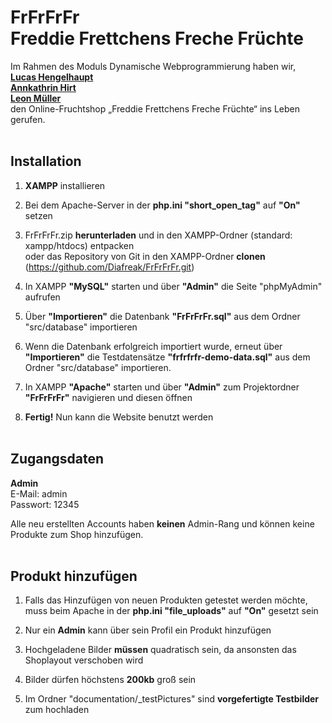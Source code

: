 # FrFrFrFr <br> Freddie Frettchens Freche Früchte
Im Rahmen des Moduls Dynamische Webprogrammierung haben wir, <br>
**[Lucas Hengelhaupt](https://github.com/Diafreak)** <br>
**[Annkathrin Hirt](https://github.com/AnkaMulm)**   <br>
**[Leon Müller](https://github.com/DerNoobzockt)**   <br>
den Online-Fruchtshop „Freddie Frettchens Freche Früchte“ ins Leben gerufen.
<br><br>


## Installation
1. **XAMPP** installieren

2. Bei dem Apache-Server in der **php.ini "short_open_tag"** auf **"On"** setzen

3. FrFrFrFr.zip **herunterladen** und in den XAMPP-Ordner (standard: xampp/htdocs) entpacken
<br>oder das Repository von Git in den XAMPP-Ordner **clonen** (https://github.com/Diafreak/FrFrFrFr.git)

4. In XAMPP **"MySQL"** starten und über **"Admin"** die Seite "phpMyAdmin" aufrufen

5. Über **"Importieren"** die Datenbank **"FrFrFrFr.sql"** aus dem Ordner "src/database" importieren

6. Wenn die Datenbank erfolgreich importiert wurde, erneut über **"Importieren"** die Testdatensätze **"frfrfrfr-demo-data.sql"** aus dem Ordner "src/database" importieren.

7. In XAMPP **"Apache"** starten und über **"Admin"** zum Projektordner **"FrFrFrFr"** navigieren und diesen öffnen

8. **Fertig!** Nun kann die Website benutzt werden
<br><br>


## Zugangsdaten
<b>Admin</b><br>
E-Mail: admin   <br>
Passwort: 12345 <br>

Alle neu erstellten Accounts haben **keinen** Admin-Rang und können keine Produkte zum Shop hinzufügen.
<br><br>


## Produkt hinzufügen
1. Falls das Hinzufügen von neuen Produkten getestet werden möchte, muss beim Apache in der **php.ini "file_uploads"** auf **"On"** gesetzt sein

2. Nur ein **Admin** kann über sein Profil ein Produkt hinzufügen

3. Hochgeladene Bilder **müssen** quadratisch sein, da ansonsten das Shoplayout verschoben wird

4. Bilder dürfen höchstens **200kb** groß sein

5. Im Ordner "documentation/_testPictures" sind **vorgefertigte Testbilder** zum hochladen
